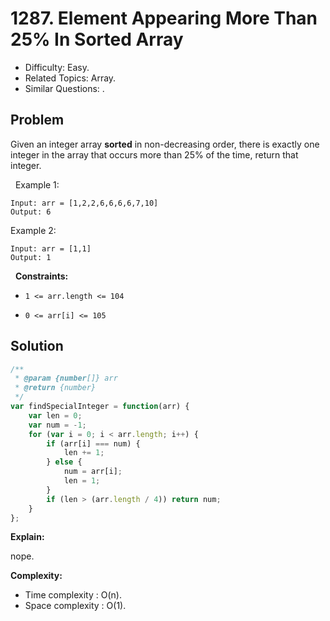 # 1287. Element Appearing More Than 25% In Sorted Array

- Difficulty: Easy.
- Related Topics: Array.
- Similar Questions: .

## Problem

Given an integer array **sorted** in non-decreasing order, there is exactly one integer in the array that occurs more than 25% of the time, return that integer.

 
Example 1:

```
Input: arr = [1,2,2,6,6,6,6,7,10]
Output: 6
```

Example 2:

```
Input: arr = [1,1]
Output: 1
```

 
**Constraints:**


	
- `1 <= arr.length <= 104`
	
- `0 <= arr[i] <= 105`



## Solution

```javascript
/**
 * @param {number[]} arr
 * @return {number}
 */
var findSpecialInteger = function(arr) {
    var len = 0;
    var num = -1;
    for (var i = 0; i < arr.length; i++) {
        if (arr[i] === num) {
            len += 1;
        } else {
            num = arr[i];
            len = 1;
        }
        if (len > (arr.length / 4)) return num;
    }
};
```

**Explain:**

nope.

**Complexity:**

* Time complexity : O(n).
* Space complexity : O(1).
